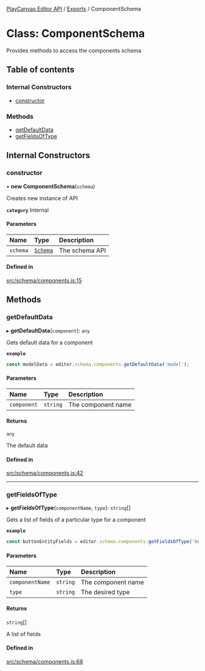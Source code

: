 [PlayCanvas Editor API](../README.md) / [Exports](../modules.md) / ComponentSchema

# Class: ComponentSchema

Provides methods to access the components schema

## Table of contents

### Internal Constructors

- [constructor](ComponentSchema.md#constructor)

### Methods

- [getDefaultData](ComponentSchema.md#getdefaultdata)
- [getFieldsOfType](ComponentSchema.md#getfieldsoftype)

## Internal Constructors

### constructor

• **new ComponentSchema**(`schema`)

Creates new instance of API

**`category`** Internal

#### Parameters

| Name | Type | Description |
| :------ | :------ | :------ |
| `schema` | [`Schema`](Schema.md) | The schema API |

#### Defined in

[src/schema/components.js:15](https://github.com/playcanvas/editor-api/blob/8a10045/src/schema/components.js#L15)

## Methods

### getDefaultData

▸ **getDefaultData**(`component`): `any`

Gets default data for a component

**`example`**
```javascript
const modelData = editor.schema.components.getDefaultData('model');
```

#### Parameters

| Name | Type | Description |
| :------ | :------ | :------ |
| `component` | `string` | The component name |

#### Returns

`any`

The default data

#### Defined in

[src/schema/components.js:42](https://github.com/playcanvas/editor-api/blob/8a10045/src/schema/components.js#L42)

___

### getFieldsOfType

▸ **getFieldsOfType**(`componentName`, `type`): `string`[]

Gets a list of fields of a particular type for a component

**`example`**
```javascript
const buttonEntityFields = editor.schema.components.getFieldsOfType('button', 'entity');
```

#### Parameters

| Name | Type | Description |
| :------ | :------ | :------ |
| `componentName` | `string` | The component name |
| `type` | `string` | The desired type |

#### Returns

`string`[]

A list of fields

#### Defined in

[src/schema/components.js:68](https://github.com/playcanvas/editor-api/blob/8a10045/src/schema/components.js#L68)
